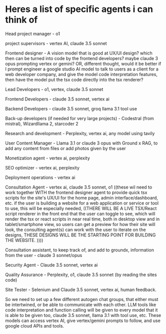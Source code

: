 
# Heres a list of specific agents i can think of

Head project manager - o1

project supervisors - vertex AI, claude 3.5 sonnet

Frontend designer - A vision model that is good at UX/UI design? which then can be turned into code by the frontend developers? maybe claude 3 opus prompting vertex or gemini? OR, different thought, would it be better if I prompt engineer a google studio AI model to talk to users as a client for a web developer company, and give the model code interpretation features, then have the model put the tsx code directly into the tsx renderer?

Lead Developers - o1, vertex, claude 3.5 sonnet

Frontend Developers - claude 3.5 sonnet, vertex ai

Backend Developers -  claude 3.5 sonnet, groq llama 3.1 tool use

Back-up developers (if needed for very large projects) - Codestral (from mistral), Wizardllama 2, starcoder 2

Research and development - Perplexity, vertex ai, any model using tavily

User Content Manager - Llama 3.1 or claude 3 opus with Ground x RAG, to add any content from files or add photos given by the user

Monetization agent - vertex ai, perplexity

SEO optimizer - vertex ai, perplexity

Deployment operations - vertex ai

Consultation Agent - vertex ai, claude 3.5 sonnet, o1 ((these wil need to work together WITH the frontend designer agent to provide quick tsx scripts for the site's UX/UI for the  home page, admin interface/dashboard, etc. if the user is building a website for a web application or service or tool to use, this will be especially needed, ((THERE WILL BE A LIVE TSX/React script renderer in the front end that the user can toggle to see, which will render the tsx or react scripts in near real time, both in desktop view and in tablet/smartphone view, so users can get a preview for how their site will look, the consulting agent(s) can work with the user to iterate on the designs, THESE DESIGNS WILL BE THE STARTING POINT FOR BUILDING THE WEBSITE. ))))

Consultation assistant, to keep track of, and add to groundx, information from the user -  claude 3 sonnet/opus

Security Agent - Claude 3.5 sonnet, vertex ai

Quality Assurance - Perplexity, o1, claude 3.5 sonnet (by reading the sites code)

Site Tester - Selenium and Claude 3.5 sonnet, vertex ai, human feedback.

So we need to set up a few different autogen chat groups, that either must be intertwined, or be able to communicate with each other. LLM tools like code interpretation and function calling will be given to every model that it is able to be given too, claude 3.5 sonnet, llama 3.1 with tool use, etc. These models can access vertex AI, give vertex/gemini prompts to follow,  and  use google cloud APIs and tools.
